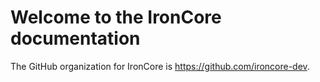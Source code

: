 # Welcome to the IronCore documentation

The GitHub organization for IronCore is https://github.com/ironcore-dev.
